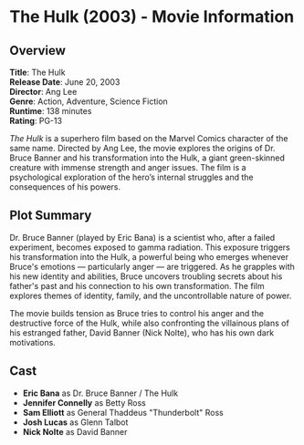 # The Hulk (2003) - Movie Information

## Overview

**Title**: The Hulk  
**Release Date**: June 20, 2003  
**Director**: Ang Lee  
**Genre**: Action, Adventure, Science Fiction  
**Runtime**: 138 minutes  
**Rating**: PG-13

*The Hulk* is a superhero film based on the Marvel Comics character of the same name. Directed by Ang Lee, the movie explores the origins of Dr. Bruce Banner and his transformation into the Hulk, a giant green-skinned creature with immense strength and anger issues. The film is a psychological exploration of the hero’s internal struggles and the consequences of his powers.

## Plot Summary

Dr. Bruce Banner (played by Eric Bana) is a scientist who, after a failed experiment, becomes exposed to gamma radiation. This exposure triggers his transformation into the Hulk, a powerful being who emerges whenever Bruce's emotions — particularly anger — are triggered. As he grapples with his new identity and abilities, Bruce uncovers troubling secrets about his father's past and his connection to his own transformation. The film explores themes of identity, family, and the uncontrollable nature of power.

The movie builds tension as Bruce tries to control his anger and the destructive force of the Hulk, while also confronting the villainous plans of his estranged father, David Banner (Nick Nolte), who has his own dark motivations.

## Cast

- **Eric Bana** as Dr. Bruce Banner / The Hulk
- **Jennifer Connelly** as Betty Ross
- **Sam Elliott** as General Thaddeus "Thunderbolt" Ross
- **Josh Lucas** as Glenn Talbot
- **Nick Nolte** as David Banner

